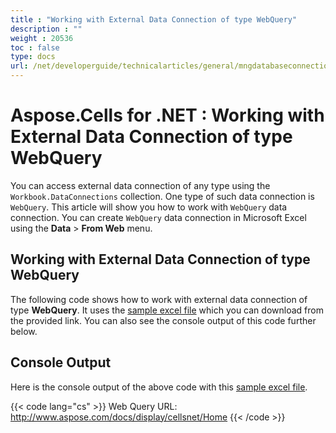 ```yaml
---
title : "Working with External Data Connection of type WebQuery" 
description : "" 
weight : 20536 
toc : false
type: docs
url: /net/developerguide/technicalarticles/general/mngdatabaseconnections/working+with+external+data+connection+of+type+webquery/
---
```


# Aspose.Cells for .NET : Working with External Data Connection of type WebQuery


You can access external data connection of any type using the `Workbook.DataConnections` collection. One type of such data connection is `WebQuery`. This article will show you how to work with `WebQuery` data connection. You can create `WebQuery` data connection in Microsoft Excel using the **Data** > **From Web** menu.

## Working with External Data Connection of type WebQuery

The following code shows how to work with external data connection of type **WebQuery**. It uses the [sample excel file](https://docs2.aspose.com/cells/net/attachments/5017272/5112365.xlsx) which you can download from the provided link. You can also see the console output of this code further below.

## Console Output

Here is the console output of the above code with this [sample excel file](https://docs2.aspose.com/cells/net/attachments/5017272/5112365.xlsx).

{{< code lang="cs" >}}
Web Query URL: http://www.aspose.com/docs/display/cellsnet/Home
{{< /code >}}

